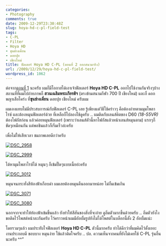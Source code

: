 ```yaml
---
categories:
- Photography
comments: true
date: 2009-12-29T23:30:48Z
slug: hoya-hd-c-pl-field-test
tags:
- C-PL
- Filter
- Hoya HD
- ขุนช่างเคี่ยน
- ดอยปุย
- เชียงใหม่
title: ฟิลเตอร์ Hoya HD C-PL (ตอนที่ 2 ออกสนามจริง)
url: /2009/12/29/hoya-hd-c-pl-field-test/
wordpress_id: 1062
---
```


ต่อจาก[ตอนที่ 1](http://www.armno.in.th/20091219/%E0%B8%9F%E0%B8%B4%E0%B8%A5%E0%B9%80%E0%B8%95%E0%B8%AD%E0%B8%A3%E0%B9%8C-hoya-hd-cp-l-%E0%B8%95%E0%B8%AD%E0%B8%99%E0%B8%97%E0%B8%B5%E0%B9%88-1) นะครับ ผมก็มีโอกาสได้เอาเจ้าฟิลเตอร์ **Hoya HD C-PL** ออกไปใช้งานกันจริงๆบ้าง สถานที่ที่ผมไปถ่ายภาพก็ **สวนเฉลิมพระเกียรติฯ** (ตรงข้ามสนามกีฬา 700 ปี เชียงใหม่) และก็ ดอกพญาเสือโคร่ง ที่**ขุนช่างเคี่ยน** ดอยปุย เชียงใหม่ ครับผม



ผมเองแทบไม่มีประสบการณ์กับฟิลเตอร์ C-PL เลย รู้เพียงแต่วิธีใช้คร่าวๆ คือต้องถ่ายตามมุมโพลาไรซ์ และต้องหมุนฟิลเตอร์ด้วย ที่เหลือก็ไปลองใช้ดูครับ .. ผมติดกับเลนส์คิตของ D60 _(18-55VR)_ ต้องโฟกัสก่อน แล้วค่อยหมุนฟิลเตอร์ (เพราะว่าเลนส์ตัวนี้หาโฟกัสแล้วหน้าเลนส์หมุนตาม) แรกๆก็ขัดๆเหมือนกัน แต่พอชินแล้วก็เริ่มเร็วล่ะครับ



เพื่อไม่ให้เสียเวลา ชมภาพเลยดีกว่าครับ



[![DSC_2958](http://www.armno.in.th/wp-content/uploads/2009/12/DSC_2958_thumb.jpg)](http://www.armno.in.th/wp-content/uploads/2009/12/DSC_2958.jpg)



[![DSC_2999](http://www.armno.in.th/wp-content/uploads/2009/12/DSC_2999_thumb.jpg)](http://www.armno.in.th/wp-content/uploads/2009/12/DSC_2999.jpg)



ได้หามุมโพลาไรซ์ได้ หมุนๆ ก็เข้มปั๊ดๆแบบเนี้ยอ่ะครับ



[![DSC_3012](http://www.armno.in.th/wp-content/uploads/2009/12/DSC_3012_thumb.jpg)](http://www.armno.in.th/wp-content/uploads/2009/12/DSC_3012.jpg)



หมุนจนกระทั่งสีท้องฟ้าเกือบดำ ผมเลยต้องหมุนคืนออกมาหน่อย ไม่งั้นเข้มเกิน



[![DSC_3071](http://www.armno.in.th/wp-content/uploads/2009/12/DSC_3071_thumb.jpg)](http://www.armno.in.th/wp-content/uploads/2009/12/DSC_3071.jpg)



[![DSC_3080](http://www.armno.in.th/wp-content/uploads/2009/12/DSC_3080_thumb.jpg)](http://www.armno.in.th/wp-content/uploads/2009/12/DSC_3080.jpg)



นอกจากจะทำให้ท้องฟ้าเข้มขึ้นแล้ว ยังทำให้สีสันของสิ่งที่จะถ่าย ดูอิ่มตัวมากขึ้นด้วยครับ .. อิ่มตัวยังไง ขอติดไว้โพสต์หน้าละกันครับ ไว้คราวหน้าผมมีอัลบั้มรูปยังไม่ได้โพสต์ในบล็อกนี้ตั้ง 2 อัลบั้มแน่ะ











โดยรวมๆแล้ว ผมประทับใจฟิลเตอร์ **Hoya HD C-PL** ตัวนี้มากครับ ทำได้ดีกว่าที่ผมคิดไว้ตั้งเยอะ งานประกอบดี ขอบบาง หมุนง่าย ใช้แล้วติดใจครับ .. ปล. ความเห็นจากคนที่ยังไม่เคยใช้ C-PL รุ่นอื่นนะครับ ^^”
